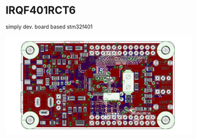 # IRQF401RCT6
simply dev. board based stm32f401

![PCB image][IRQF103C8revC_BRD]

[IRQF103C8revC_BRD]: https://github.com/aemeltsev/IRQF103C8/blob/master/Documents/IRQF103C8revC_BRD.png
